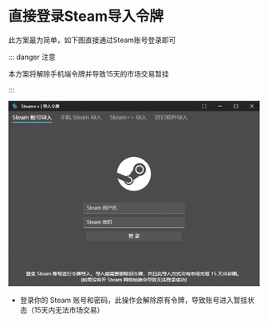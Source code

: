 # 直接登录Steam导入令牌

此方案最为简单，如下图直接通过Steam账号登录即可

::: danger 注意

本方案将解除手机端令牌并导致15天的市场交易暂挂

:::

![Steam 账号登入](../Photo/Steam-Guard/dark/Sign-Guard.png)

- 登录你的 Steam 账号和密码，此操作会解除原有令牌，导致账号进入暂挂状态（15天内无法市场交易）
